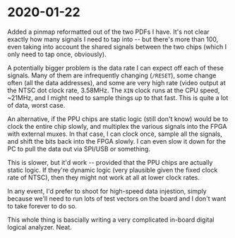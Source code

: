# 2020-01-22

Added a pinmap reformatted out of the two PDFs I have.  It's not clear exactly
how many signals I need to tap into -- but there's more than 100, even taking
into account the shared signals between the two chips (which I only need to tap
once, obviously).

A potentially bigger problem is the data rate I can expect off each of these
signals.  Many of them are infrequently changing (`/RESET`), some change often
(all the data addresses), and some are very high rate (video output at the NTSC
dot clock rate, 3.58MHz.  The `XIN` clock runs at the CPU speed, ~21MHz, and I
might need to sample things up to that fast.  This is quite a lot of data,
worst case.

An alternative, if the PPU chips are static logic (still don't know) would be
to clock the entire chip slowly, and multiplex the various signals into the
FPGA with external muxes.  In that case, I can clock once, sample all the
signals, and shift the bits back into the FPGA slowly.  I can even slow it down
for the PC to pull the data out via SPI/USB or something.

This is slower, but it'd work -- provided that the PPU chips are actually
static logic.  If they're dynamic logic (very plausible given the fixed clock
rate of NTSC), then they might not work at all at lower clock rates.

In any event, I'd prefer to shoot for high-speed data injestion, simply because
we'll need to run lots of test vectors on the board and I don't want to take
forever to do so.

This whole thing is bascially writing a very complicated in-board digital
logical analyzer.  Neat.
